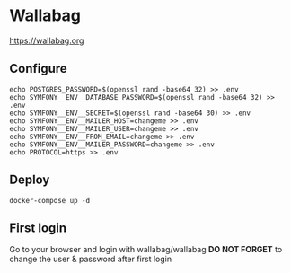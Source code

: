 # Wallabag

https://wallabag.org

## Configure
```
echo POSTGRES_PASSWORD=$(openssl rand -base64 32) >> .env
echo SYMFONY__ENV__DATABASE_PASSWORD=$(openssl rand -base64 32) >> .env
echo SYMFONY__ENV__SECRET=$(openssl rand -base64 30) >> .env
echo SYMFONY__ENV__MAILER_HOST=changeme >> .env
echo SYMFONY__ENV__MAILER_USER=changeme >> .env
echo SYMFONY__ENV__FROM_EMAIL=changeme >> .env
echo SYMFONY__ENV__MAILER_PASSWORD=changeme >> .env
echo PROTOCOL=https >> .env
```

## Deploy
```
docker-compose up -d
```

## First login

Go to your browser and login with wallabag/wallabag
**DO NOT FORGET** to change the user & password after first login

